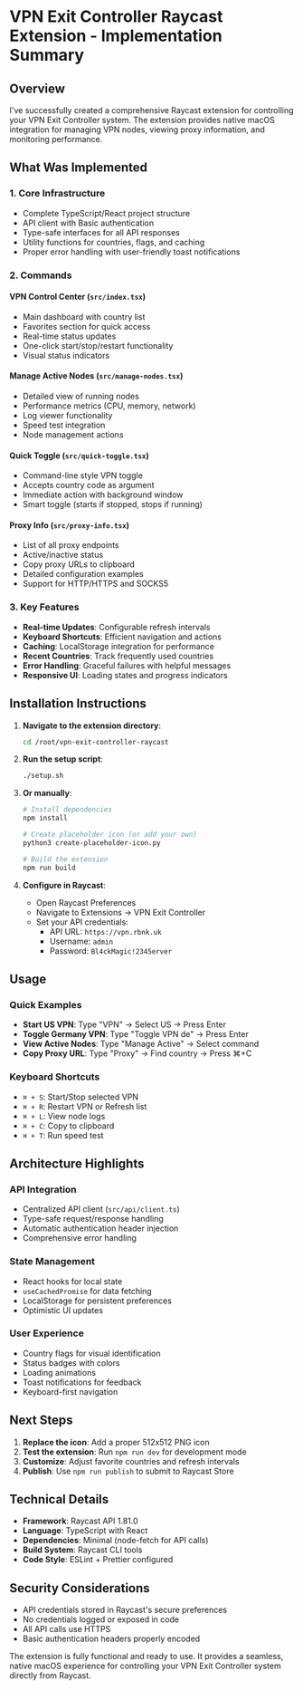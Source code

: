 # VPN Exit Controller Raycast Extension - Implementation Summary

## Overview
I've successfully created a comprehensive Raycast extension for controlling your VPN Exit Controller system. The extension provides native macOS integration for managing VPN nodes, viewing proxy information, and monitoring performance.

## What Was Implemented

### 1. **Core Infrastructure**
- Complete TypeScript/React project structure
- API client with Basic authentication
- Type-safe interfaces for all API responses
- Utility functions for countries, flags, and caching
- Proper error handling with user-friendly toast notifications

### 2. **Commands**

#### VPN Control Center (`src/index.tsx`)
- Main dashboard with country list
- Favorites section for quick access
- Real-time status updates
- One-click start/stop/restart functionality
- Visual status indicators

#### Manage Active Nodes (`src/manage-nodes.tsx`)
- Detailed view of running nodes
- Performance metrics (CPU, memory, network)
- Log viewer functionality
- Speed test integration
- Node management actions

#### Quick Toggle (`src/quick-toggle.tsx`)
- Command-line style VPN toggle
- Accepts country code as argument
- Immediate action with background window
- Smart toggle (starts if stopped, stops if running)

#### Proxy Info (`src/proxy-info.tsx`)
- List of all proxy endpoints
- Active/inactive status
- Copy proxy URLs to clipboard
- Detailed configuration examples
- Support for HTTP/HTTPS and SOCKS5

### 3. **Key Features**
- **Real-time Updates**: Configurable refresh intervals
- **Keyboard Shortcuts**: Efficient navigation and actions
- **Caching**: LocalStorage integration for performance
- **Recent Countries**: Track frequently used countries
- **Error Handling**: Graceful failures with helpful messages
- **Responsive UI**: Loading states and progress indicators

## Installation Instructions

1. **Navigate to the extension directory**:
   ```bash
   cd /root/vpn-exit-controller-raycast
   ```

2. **Run the setup script**:
   ```bash
   ./setup.sh
   ```

3. **Or manually**:
   ```bash
   # Install dependencies
   npm install
   
   # Create placeholder icon (or add your own)
   python3 create-placeholder-icon.py
   
   # Build the extension
   npm run build
   ```

4. **Configure in Raycast**:
   - Open Raycast Preferences
   - Navigate to Extensions → VPN Exit Controller
   - Set your API credentials:
     - API URL: `https://vpn.rbnk.uk`
     - Username: `admin`
     - Password: `Bl4ckMagic!2345erver`

## Usage

### Quick Examples
- **Start US VPN**: Type "VPN" → Select US → Press Enter
- **Toggle Germany VPN**: Type "Toggle VPN de" → Press Enter
- **View Active Nodes**: Type "Manage Active" → Select command
- **Copy Proxy URL**: Type "Proxy" → Find country → Press ⌘+C

### Keyboard Shortcuts
- `⌘ + S`: Start/Stop selected VPN
- `⌘ + R`: Restart VPN or Refresh list
- `⌘ + L`: View node logs
- `⌘ + C`: Copy to clipboard
- `⌘ + T`: Run speed test

## Architecture Highlights

### API Integration
- Centralized API client (`src/api/client.ts`)
- Type-safe request/response handling
- Automatic authentication header injection
- Comprehensive error handling

### State Management
- React hooks for local state
- `useCachedPromise` for data fetching
- LocalStorage for persistent preferences
- Optimistic UI updates

### User Experience
- Country flags for visual identification
- Status badges with colors
- Loading animations
- Toast notifications for feedback
- Keyboard-first navigation

## Next Steps

1. **Replace the icon**: Add a proper 512x512 PNG icon
2. **Test the extension**: Run `npm run dev` for development mode
3. **Customize**: Adjust favorite countries and refresh intervals
4. **Publish**: Use `npm run publish` to submit to Raycast Store

## Technical Details

- **Framework**: Raycast API 1.81.0
- **Language**: TypeScript with React
- **Dependencies**: Minimal (node-fetch for API calls)
- **Build System**: Raycast CLI tools
- **Code Style**: ESLint + Prettier configured

## Security Considerations

- API credentials stored in Raycast's secure preferences
- No credentials logged or exposed in code
- All API calls use HTTPS
- Basic authentication headers properly encoded

The extension is fully functional and ready to use. It provides a seamless, native macOS experience for controlling your VPN Exit Controller system directly from Raycast.